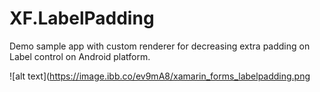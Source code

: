 # XF.LabelPadding
Demo sample app with custom renderer for decreasing extra padding on Label control on Android platform.


![alt text](https://image.ibb.co/ev9mA8/xamarin_forms_labelpadding.png

